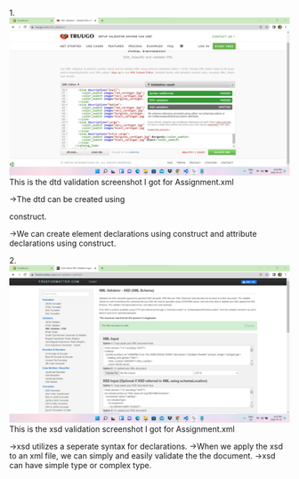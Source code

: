 1.![image info](Assignment_dtdscreenshot.png)
This is the dtd validation screenshot I got for Assignment.xml

->The dtd can be created using 
<!DOCTYPE ...> construct.
->We can create element declarations using <!ELEMENT ..> construct and attribute declarations using <!ATTLIST ..> construct. 

2.![image info](Assignment_xsdscreenshot.png)
This is the xsd validation screenshot I got for Assignment.xml

->xsd utilizes a seperate syntax for declarations.
->When we apply the xsd to an xml file, we can simply and easily validate the the document.
->xsd can have simple type or complex type.
